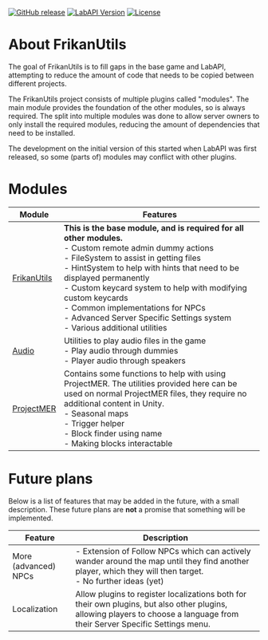 ﻿[![GitHub release](https://flat.badgen.net/github/release/FrikandelbroodjeCommunity/FrikanUtils/)](https://github.com/FrikandelbroodjeCommunity/FrikanUtils/releases/latest)
[![LabAPI Version](https://flat.badgen.net/static/LabAPI%20Version/v1.1.3)](https://github.com/northwood-studios/LabAPI)
[![License](https://flat.badgen.net/github/license/FrikandelbroodjeCommunity/FrikanUtils/)](https://github.com/FrikandelbroodjeCommunity/FrikanUtils/blob/master/LICENSE)

# About FrikanUtils

The goal of FrikanUtils is to fill gaps in the base game and LabAPI, attempting to reduce the amount of code that needs
to be copied between different projects.

The FrikanUtils project consists of multiple plugins called "modules". The main module provides the foundation of the
other modules, so is always required. The split into multiple modules was done to allow server owners to only install
the required modules, reducing the amount of dependencies that need to be installed.

The development on the initial version of this started when LabAPI was first released, so some (parts of) modules may
conflict with other plugins.

# Modules

| Module          | Features                                                                                                                                                                                                                                                                                                                                                                                                                            |
|-----------------|-------------------------------------------------------------------------------------------------------------------------------------------------------------------------------------------------------------------------------------------------------------------------------------------------------------------------------------------------------------------------------------------------------------------------------------|
| [FrikanUtils]() | **This is the base module, and is required for all other modules.**<br/> - Custom remote admin dummy actions<br/> - FileSystem to assist in getting files<br/> - HintSystem to help with hints that need to be displayed permanently<br/> - Custom keycard system to help with modifying custom keycards<br/> - Common implementations for NPCs<br/> - Advanced Server Specific Settings system<br/> - Various additional utilities |
| [Audio]()       | Utilities to play audio files in the game<br/> - Play audio through dummies<br/> - Player audio through speakers                                                                                                                                                                                                                                                                                                                    |
| [ProjectMER]()  | Contains some functions to help with using ProjectMER. The utilities provided here can be used on normal ProjectMER files, they require no additional content in Unity.<br/> - Seasonal maps<br/> - Trigger helper<br/> - Block finder using name<br/> - Making blocks interactable                                                                                                                                                 |

# Future plans

Below is a list of features that may be added in the future, with a small description. These future plans are **not** a
promise that something will be implemented.

| Feature              | Description                                                                                                                                                                 |
|----------------------|-----------------------------------------------------------------------------------------------------------------------------------------------------------------------------|
| More (advanced) NPCs | - Extension of Follow NPCs which can actively wander around the map until they find another player, which they will then target.<br/> - No further ideas (yet)              |
| Localization         | Allow plugins to register localizations both for their own plugins, but also other plugins, allowing players to choose a language from their Server Specific Settings menu. |
